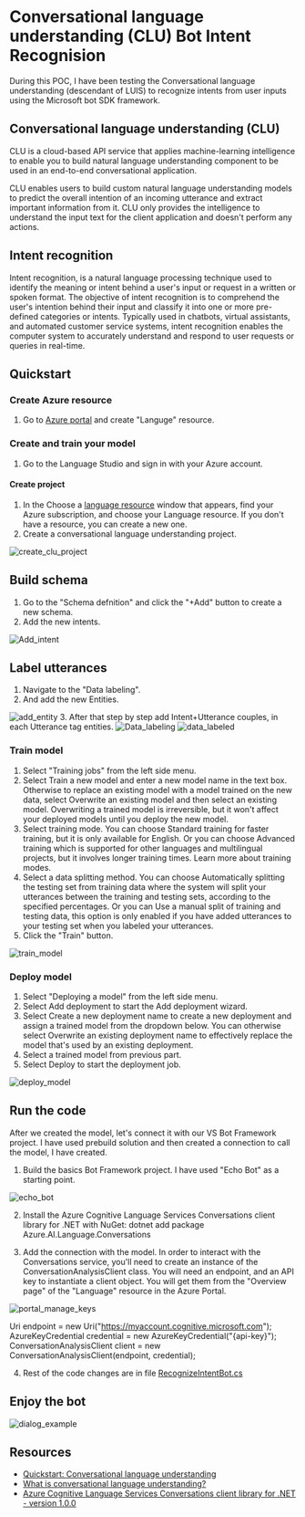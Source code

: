 # Conversational language understanding (CLU) Bot Intent Recognision
During this POC, I have been testing the Conversational language understanding (descendant of LUIS) to recognize intents from user inputs using the Microsoft bot SDK framework.

## Conversational language understanding (CLU)
CLU is a cloud-based API service that applies machine-learning intelligence to enable you to build natural language understanding component to be used in an end-to-end conversational application.

CLU enables users to build custom natural language understanding models to predict the overall intention of an incoming utterance and extract important information from it. CLU only provides the intelligence to understand the input text for the client application and doesn't perform any actions.

## Intent recognition
Intent recognition, is a natural language processing technique used to identify the meaning or intent behind a user's input or request in a written or spoken format. The objective of intent recognition is to comprehend the user's intention behind their input and classify it into one or more pre-defined categories or intents. Typically used in chatbots, virtual assistants, and automated customer service systems, intent recognition enables the computer system to accurately understand and respond to user requests or queries in real-time.

## Quickstart

### Create Azure resource
1. Go to [Azure portal](https://ms.portal.azure.com/#home) and create "Languge" resource.

### Create and train your model
1. Go to the Language Studio and sign in with your Azure account.

#### Create project
1. In the Choose a [language resource](https://language.cognitive.azure.com/) window that appears, find your Azure subscription, and choose your Language resource. If you don't have a resource, you can create a new one.
2. Create a conversational language understanding project.
<img src="https://github.com/LuciaHarcekova/CLUBotIntentRecognision/blob/master/Assets/Create_clu_project.png" alt="create_clu_project"/>

## Build schema
1. Go to the "Schema defnition" and click the "+Add" button to create a new schema.
2. Add the new intents. 
<img src="https://github.com/LuciaHarcekova/CLUBotIntentRecognision/blob/master/Assets/Add_intent.png" alt="Add_intent"/>

## Label utterances
1. Navigate to the "Data labeling".
2. And add the new Entities.
<img src="https://github.com/LuciaHarcekova/CLUBotIntentRecognision/blob/master/Assets/add_entity.png" alt="add_entity"/>
3. After that step by step add Intent+Utterance couples, in each Utterance tag entities.

<img src="https://github.com/LuciaHarcekova/CLUBotIntentRecognision/blob/master/assets/Data_labeling.png" alt="Data_labeling"/>


<img src="https://github.com/LuciaHarcekova/CLUBotIntentRecognision/blob/master/Assets/data_labeled.png" alt="data_labeled"/>

### Train model
1. Select "Training jobs" from the left side menu.
2. Select Train a new model and enter a new model name in the text box. Otherwise to replace an existing model with a model trained on the new data, select Overwrite an existing model and then select an existing model. Overwriting a trained model is irreversible, but it won't affect your deployed models until you deploy the new model.
3. Select training mode. You can choose Standard training for faster training, but it is only available for English. Or you can choose Advanced training which is supported for other languages and multilingual projects, but it involves longer training times. Learn more about training modes.
4. Select a data splitting method. You can choose Automatically splitting the testing set from training data where the system will split your utterances between the training and testing sets, according to the specified percentages. Or you can Use a manual split of training and testing data, this option is only enabled if you have added utterances to your testing set when you labeled your utterances.
5. Click the "Train" button.
<img src="https://github.com/LuciaHarcekova/CLUBotIntentRecognision/blob/master/Assets/train_model.png" alt="train_model"/>

### Deploy model
1. Select "Deploying a model" from the left side menu.
2. Select Add deployment to start the Add deployment wizard.
3. Select Create a new deployment name to create a new deployment and assign a trained model from the dropdown below. You can otherwise select Overwrite an existing deployment name to effectively replace the model that's used by an existing deployment.
4. Select a trained model from previous part.
5. Select Deploy to start the deployment job.
<img src="https://github.com/LuciaHarcekova/CLUBotIntentRecognision/blob/master/Assets/deploy_model.png" alt="deploy_model"/>


## Run the code
After we created the model, let's connect it with our VS Bot Framework project. I have used prebuild solution and then created a connection to call the model, I have created.

1. Build the basics Bot Framework project. I have used "Echo Bot" as a starting point.
<img src="https://github.com/LuciaHarcekova/CLUBotIntentRecognision/blob/master/Assets/echo_bot.png" alt="echo_bot"/>

2. Install the Azure Cognitive Language Services Conversations client library for .NET with NuGet:
  dotnet add package Azure.AI.Language.Conversations

3. Add the connection with the model. 
In order to interact with the Conversations service, you'll need to create an instance of the ConversationAnalysisClient class. 
You will need an endpoint, and an API key to instantiate a client object. You will get them from the "Overview page" of the "Language" resource in the Azure Portal.
<img src="https://github.com/LuciaHarcekova/CLUBotIntentRecognision/blob/master/Assets/portal_manage_keys.png" alt="portal_manage_keys"/>

  Uri endpoint = new Uri("https://myaccount.cognitive.microsoft.com");
  AzureKeyCredential credential = new AzureKeyCredential("{api-key}");
  ConversationAnalysisClient client = new ConversationAnalysisClient(endpoint, credential);
  
4. Rest of the code changes are in file [RecognizeIntentBot.cs](https://github.com/LuciaHarcekova/CLUBotIntentRecognision/blob/master/CLUBotIntentRecognision/Bots/RecognizeIntentBot.cs)


## Enjoy the bot
<img src="https://github.com/LuciaHarcekova/CLUBotIntentRecognision/blob/master/Assets/dialog_example.png" alt="dialog_example"/>


## Resources
- [Quickstart: Conversational language understanding](https://learn.microsoft.com/en-us/azure/cognitive-services/language-service/conversational-language-understanding/quickstart?pivots=language-studio)
- [What is conversational language understanding?](https://learn.microsoft.com/en-us/azure/cognitive-services/language-service/conversational-language-understanding/overview)
- [Azure Cognitive Language Services Conversations client library for .NET - version 1.0.0](https://learn.microsoft.com/en-us/dotnet/api/overview/azure/ai.language.conversations-readme?view=azure-dotnet)
